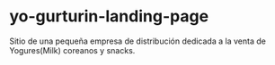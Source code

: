 # yo-gurturin-landing-page
Sitio de una pequeña empresa de distribución dedicada a la venta de Yogures(Milk) coreanos y snacks.

